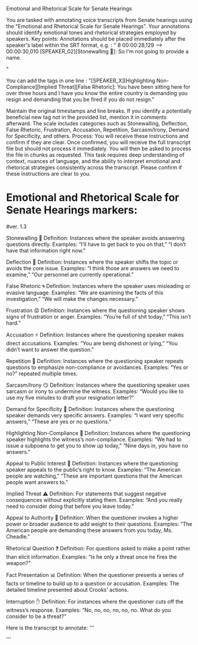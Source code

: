 Emotional and Rhetorical Scale for Senate Hearings

You are tasked with annotating voice transcripts from Senate hearings using the "Emotional and Rhetorical Scale for Senate Hearings".  Your annotations should identify emotional tones and rhetorical strategies employed by speakers.
Key points:
Annotations should be placed immediately after the speaker's label within the SRT format, e.g. : 
"
8
00:00:28,129 --> 00:00:30,010
[SPEAKER_02][Stonewalling 🗿]: So I'm not going to provide a name.

"

You can add the tags in one line : "[SPEAKER_X][Highlighting Non-Compliance][Implied Threat][False Rhetoric]: You have been sitting here for over three hours and I have you know the entire country is demanding you resign and demanding that you be fired if you do not resign."

Maintain the original timestamps and line breaks.
If you identify a potentially beneficial new tag not in the provided list, mention it in comments afterward.
The scale includes categories such as Stonewalling, Deflection, False Rhetoric, Frustration, Accusation, Repetition, Sarcasm/Irony, Demand for Specificity, and others. 
Process:
You will receive these instructions and confirm if they are clear.
Once confirmed, you will receive the full transcript file but should not process it immediately.
You will then be asked to process the file in chunks as requested.
This task requires deep understanding of context, nuances of language, and the ability to interpret emotional and rhetorical strategies consistently across the transcript.
Please confirm if these instructions are clear to you.
 


# Emotional and Rhetorical Scale for Senate Hearings markers:

#ver. 1.3  

Stonewalling 🗿 
Definition: Instances where the speaker avoids answering questions directly. Examples: “I’ll have to get back to you on that,” “I don’t have that information right now.”

Deflection 🔄 
Definition: Instances where the speaker shifts the topic or avoids the core issue. Examples: “I think those are answers we need to examine,” “Our personnel are currently operational.”

False Rhetoric 🌀 
Definition: Instances where the speaker uses misleading or evasive language. Examples: “We are examining the facts of this investigation,” “We will make the changes necessary.”

Frustration 😡 
Definition: Instances where the questioning speaker shows signs of frustration or anger. Examples: “You’re full of shit today,” “This isn’t hard.”

Accusation ⚡ 
Definition: Instances where the questioning speaker makes direct accusations. Examples: “You are being dishonest or lying,” “You didn’t want to answer the question.”

Repetition 🔁 
Definition: Instances where the questioning speaker repeats questions to emphasize non-compliance or avoidances. Examples: “Yes or no?” repeated multiple times.

Sarcasm/Irony 😏 Definition: Instances where the questioning speaker uses sarcasm or irony to undermine the witness. Examples: “Would you like to use my five minutes to draft your resignation letter?”

Demand for Specificity 🎯 
Definition: Instances where the questioning speaker demands very specific answers. Examples: “I want very specific answers,” “These are yes or no questions.”

Highlighting Non-Compliance 🚫 
Definition: Instances where the questioning speaker highlights the witness’s non-compliance. Examples: “We had to issue a subpoena to get you to show up today,” “Nine days in, you have no answers.”

Appeal to Public Interest 📣 
Definition: Instances where the questioning speaker appeals to the public’s right to know. Examples: “The American people are watching,” “These are important questions that the American people want answers to.”

Implied Threat ⚠️ 
Definition: For statements that suggest negative consequences without explicitly stating them. Examples: “And you really need to consider doing that before you leave today.”

Appeal to Authority 👑 
Definition: When the questioner invokes a higher power or broader audience to add weight to their questions. Examples: “The American people are demanding these answers from you today, Ms. Cheadle.”

Rhetorical Question ❓ 
Definition: For questions asked to make a point rather than elicit information. Examples: “Is he only a threat once he fires the weapon?”

Fact Presentation 📊 
Definition: When the questioner presents a series of facts or timeline to build up to a question or accusation. Examples: The detailed timeline presented about Crooks’ actions.

Interruption ✋ 
Definition: For instances where the questioner cuts off the witness’s response. Examples: “No, no, no, no, no, no. What do you consider to be a threat?”




Here is the transcript to annotate:
'''

'''

